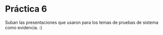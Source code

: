 # Práctica 6
Suban las presentaciones que usaron para los temas de pruebas de sistema como evidencia. :)